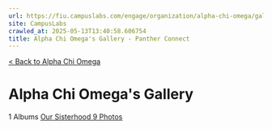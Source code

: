 ```yaml
---
url: https://fiu.campuslabs.com/engage/organization/alpha-chi-omega/gallery
site: CampusLabs
crawled_at: 2025-05-13T13:40:58.606754
title: Alpha Chi Omega's Gallery - Panther Connect
---
```


[< Back to Alpha Chi Omega](https://fiu.campuslabs.com/engage/organization/alpha-chi-omega)
# Alpha Chi Omega's Gallery
1 Albums
[Our Sisterhood 9 Photos ](https://fiu.campuslabs.com/engage/organization/alpha-chi-omega/gallery/album/284281)
